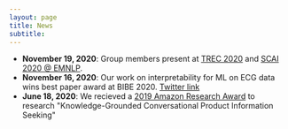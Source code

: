 ```yaml
---
layout: page
title: News
subtitle: 
---
```


- **November 19, 2020**: Group members present at [TREC 2020](https://trec.nist.gov/pubs/call2020.html) and [SCAI 2020 @ EMNLP](https://scai.info/2020/).
- **November 16, 2020**: Our work on interpretability for ML on ECG data wins best paper award at BIBE 2020. [Twitter link](https://twitter.com/jones_yola/status/1328430472968478720)
- **June 18, 2020**: We recieved a [2019 Amazon Research Award](https://www.amazon.science/blog/recipients-of-the-2019-amazon-research-awards-announced) to research  "Knowledge-Grounded Conversational Product Information Seeking"
